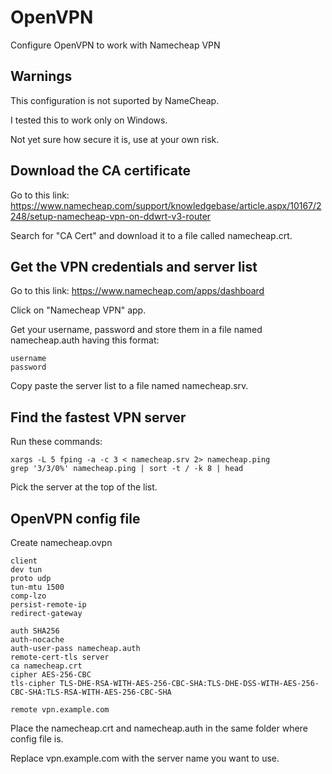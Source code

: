 # OpenVPN
Configure OpenVPN to work with Namecheap VPN

## Warnings
This configuration is not suported by NameCheap.

I tested this to work only on Windows.

Not yet sure how secure it is, use at your own risk.

## Download the CA certificate
Go to this link:
https://www.namecheap.com/support/knowledgebase/article.aspx/10167/2248/setup-namecheap-vpn-on-ddwrt-v3-router

Search for "CA Cert" and download it to a file called namecheap.crt.

## Get the VPN credentials and server list
Go to this link:
https://www.namecheap.com/apps/dashboard

Click on "Namecheap VPN" app.

Get your username, password and store them in a file named namecheap.auth having this format:
```
username
password
```

Copy paste the server list to a file named namecheap.srv.

## Find the fastest VPN server

Run these commands:
```
xargs -L 5 fping -a -c 3 < namecheap.srv 2> namecheap.ping
grep '3/3/0%' namecheap.ping | sort -t / -k 8 | head
```
Pick the server at the top of the list.

## OpenVPN config file

Create namecheap.ovpn
```
client
dev tun
proto udp
tun-mtu 1500
comp-lzo
persist-remote-ip
redirect-gateway

auth SHA256
auth-nocache
auth-user-pass namecheap.auth
remote-cert-tls server
ca namecheap.crt
cipher AES-256-CBC
tls-cipher TLS-DHE-RSA-WITH-AES-256-CBC-SHA:TLS-DHE-DSS-WITH-AES-256-CBC-SHA:TLS-RSA-WITH-AES-256-CBC-SHA

remote vpn.example.com
```
Place the namecheap.crt and namecheap.auth in the same folder where config file is.

Replace vpn.example.com with the server name you want to use.
